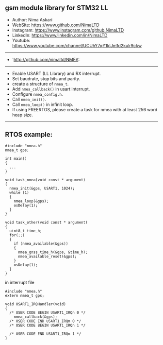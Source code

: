 ## gsm module library for STM32 LL
*	Author:     Nima Askari
*	WebSite:    https://www.github.com/NimaLTD
*	Instagram:  https://www.instagram.com/github.NimaLTD
*	LinkedIn:   https://www.linkedin.com/in/NimaLTD
*	Youtube:    https://www.youtube.com/channel/UCUhY7qY1klJm1d2kulr9ckw 
--------------------------------------------------------------------------------
* 'http://github.com/nimaltd/NMEA'.
-----------------------------------------------------------   
* Enable USART (LL Library) and RX interrupt.
* Set baudrate, stop bits and parity.
* create a structure of `nmea_t`.
* Add `nmea_callback()` in usart interrupt.
* Configure `nmea_config.h`.
* Call `nmea_init()`.
* Call `nmea_loop()` in infinit loop.
* If using FREERTOS, please create a task for nmea with at least 256 word heap size. 
--------------------------------------------------------------------------------
## RTOS example:
```
#include "nmea.h"
nmea_t gps;

int main()
{
  ...  
}

void task_nmea(void const * argument)
{
  nmea_init(&gps, USART1, 1024);
  while (1)
  {
    nmea_loop(&gps);
    osDelay(1);
  }
}

void task_other(void const * argument)
{
  uint8_t time_h; 
  for(;;)
  {
    if (nmea_available(&gps))
    {
      nmea_gnss_time_h(&gps, &time_h);
      nmea_available_reset(&gps);
    }
    osDelay(1);
  }
}
```
in interrupt file

```
#include "nmea.h"
extern nmea_t gps;

void USART1_IRQHandler(void)
{
  /* USER CODE BEGIN USART1_IRQn 0 */
	nmea_callback(&gps);
  /* USER CODE END USART1_IRQn 0 */
  /* USER CODE BEGIN USART1_IRQn 1 */

  /* USER CODE END USART1_IRQn 1 */
}
```



